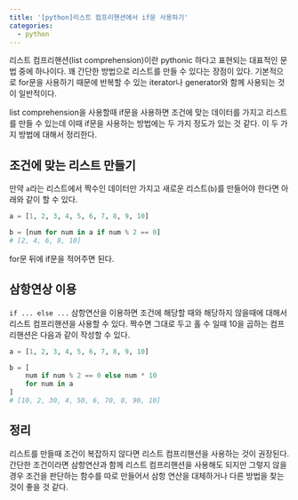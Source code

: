 ```yaml
---
title: '[python]리스트 컴프리핸션에서 if문 사용하기'
categories:
  - python
---
```


리스트 컴프리핸션(list comprehension)이란 pythonic 하다고 표현되는 대표적인 문법 중에 하나이다. 꽤 간단한 방법으로 리스트를 만들 수 있다는 장점이 있다. 기본적으로 for문을 사용하기 때문에 반복할 수 있는 iterator나 generator와 함께 사용되는 것이 일반적이다.

list comprehension을 사용할때 if문을 사용하면 조건에 맞는 데이터를 가지고 리스트를 만들 수 있는데 이때 if문을 사용하는 방법에는 두 가지 정도가 있는 것 같다. 이 두 가지 방법에 대해서 정리한다.

## 조건에 맞는 리스트 만들기

만약 `a`라는 리스트에서 짝수인 데이터만 가지고 새로운 리스트(`b`)를 만들어야 한다면 아래와 같이 할 수 있다.

```python
a = [1, 2, 3, 4, 5, 6, 7, 8, 9, 10]

b = [num for num in a if num % 2 == 0]
# [2, 4, 6, 8, 10]
```

for문 뒤에 if문을 적어주면 된다.

## 삼항연상 이용

`if ... else ...` 삼항연산을 이용하면 조건에 해당할 때와 해당하지 않을때에 대해서 리스트 컴프리핸션을 사용할 수 있다. 짝수면 그대로 두고 홀 수 일때 10을 곱하는 컴프리핸션은 다음과 같이 작성할 수 있다.

```python
a = [1, 2, 3, 4, 5, 6, 7, 8, 9, 10]

b = [
    num if num % 2 == 0 else num * 10
    for num in a
]
# [10, 2, 30, 4, 50, 6, 70, 8, 90, 10]
```

## 정리

리스트를 만들때 조건이 복잡하지 않다면 리스트 컴프리핸션을 사용하는 것이 권장된다. 간단한 조건이라면 삼항연산과 함께 리스트 컴프리핸션을 사용해도 되지만 그렇지 않을 경우 조건을 판단하는 함수를 따로 만들어서 삼항 연산을 대체하거나 다른 방법을 찾는 것이 좋을 것 같다.

